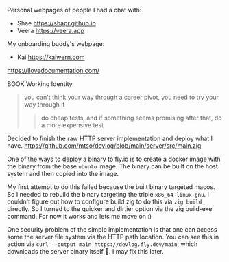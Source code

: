 Personal webpages of people I had a chat with:
- Shae https://shapr.github.io
- Veera https://veera.app

My onboarding buddy's webpage:
- Kai https://kaiwern.com


https://ilovedocumentation.com/


BOOK Working Identity
> you can't think your way through a career pivot, you need to try your way through it
>> do cheap tests, and if something seems promising after that, do a more expensive test

Decided to finish the raw HTTP server implementation and deploy what I have.
https://github.com/mtso/devlog/blob/main/server/src/main.zig

One of the ways to deploy a binary to fly.io is to create a docker image
with the binary from the base `ubuntu` image. The binary can be built on
the host system and then copied into the image.

My first attempt to do this failed because the built binary targeted macos.
So I needed to rebuild the binary targeting the triple `x86_64-linux-gnu`.
I couldn't figure out how to configure build.zig to do this via `zig build` directly.
So I turned to the quicker and dirtier option via the zig build-exe command.
For now it works and lets me move on :)

One security problem of the simple implementation is that
one can access some the server file system via the HTTP path location.
You can see this in action via `curl --output main https://devlog.fly.dev/main`,
which downloads the server binary itself 💩. I may fix this later.

